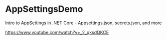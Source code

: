 # AppSettingsDemo
Intro to AppSettings in .NET Core - Appsettings.json, secrets.json, and more

https://www.youtube.com/watch?v=_2_qksdQKCE
